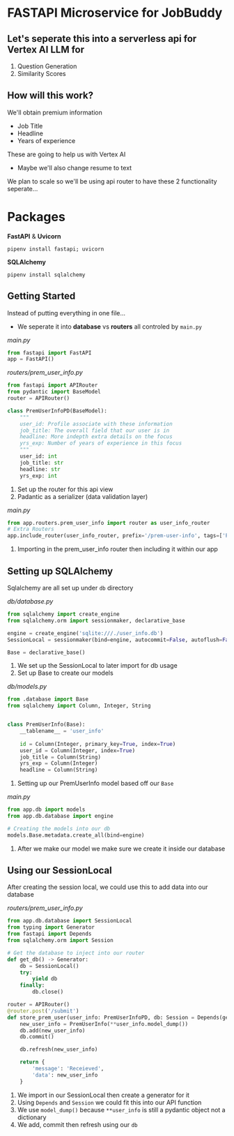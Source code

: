 # FASTAPI Microservice for JobBuddy 

## Let's seperate this into a serverless api for Vertex AI LLM for 
1) Question Generation 
2) Similarity Scores 

## How will this work?

We'll obtain premium information 
- Job Title
- Headline 
- Years of experience 

These are going to help us with Vertex AI 
- Maybe we'll also change resume to text 

We plan to scale so we'll be using api router to have these 2 functionality seperate...

# Packages 

**FastAPI** & **Uvicorn**

`pipenv install fastapi; uvicorn`

**SQLAlchemy**

`pipenv install sqlalchemy`

## Getting Started 

Instead of putting everything in one file...
- We seperate it into **database** vs **routers** all controled by `main.py`

*main.py*
```py
from fastapi import FastAPI
app = FastAPI()
```

*routers/prem_user_info.py*
```py
from fastapi import APIRouter
from pydantic import BaseModel
router = APIRouter() 

class PremUserInfoPD(BaseModel):
    """
    user_id: Profile associate with these information 
    job_title: The overall field that our user is in 
    headline: More indepth extra details on the focus 
    yrs_exp: Number of years of experience in this focus
    """
    user_id: int
    job_title: str
    headline: str
    yrs_exp: int
```
1) Set up the router for this api view 
2) Padantic as a serializer (data validation layer)

*main.py*
```py
from app.routers.prem_user_info import router as user_info_router
# Extra Routers 
app.include_router(user_info_router, prefix='/prem-user-info', tags=['Premium User Information'])
```
1) Importing in the prem_user_info router then including it within our app


## Setting up SQLAlchemy 

Sqlalchemy are all set up under `db` directory

*db/database.py*
```py
from sqlalchemy import create_engine 
from sqlalchemy.orm import sessionmaker, declarative_base

engine = create_engine('sqlite:///./user_info.db')
SessionLocal = sessionmaker(bind=engine, autocommit=False, autoflush=False)

Base = declarative_base()
```
1) We set up the SessionLocal to later import for db usage
2) Set up Base to create our models 

*db/models.py*
```py
from .database import Base
from sqlalchemy import Column, Integer, String 


class PremUserInfo(Base):
    __tablename__ = 'user_info'
    
    id = Column(Integer, primary_key=True, index=True)
    user_id = Column(Integer, index=True)
    job_title = Column(String)
    yrs_exp = Column(Integer)
    headline = Column(String)
```
1) Setting up our PremUserInfo model based off our `Base`

*main.py*
```py
from app.db import models 
from app.db.database import engine

# Creating the models into our db
models.Base.metadata.create_all(bind=engine)
```
1) After we make our model we make sure we create it inside our database 

## Using our SessionLocal 

After creating the session local, we could use this to add data into our database 

*routers/prem_user_info.py*
```py
from app.db.database import SessionLocal
from typing import Generator 
from fastapi import Depends
from sqlalchemy.orm import Session

# Get the database to inject into our router 
def get_db() -> Generator: 
    db = SessionLocal()
    try:
        yield db
    finally:
        db.close()

router = APIRouter() 
@router.post('/submit')
def store_prem_user(user_info: PremUserInfoPD, db: Session = Depends(get_db)):
    new_user_info = PremUserInfo(**user_info.model_dump())
    db.add(new_user_info)
    db.commit() 

    db.refresh(new_user_info)

    return {
        'message': 'Receieved',
        'data': new_user_info
    }
```
1) We import in our SessionLocal then create a generator for it 
2) Using `Depends` and `Session` we could fit this into our API function
3) We use `model_dump()` because `**user_info` is still a pydantic object not a dictionary
4) We add, commit then refresh using our `db`